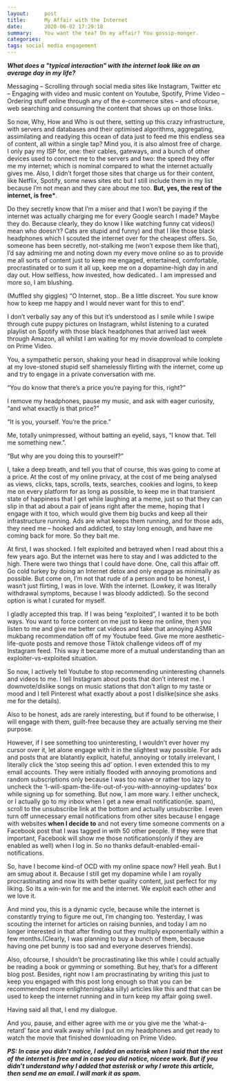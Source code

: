 ```yaml
---
layout:     post
title:      My Affair with the Internet
date:       2020-06-02 17:29:18
summary:    You want the tea? On my affair? You gossip-monger.
categories:  
tags: social media engagement 
---
```


***What does a "typical interaction" with the internet look like on an average day in my life?***

<p class="justify">Messaging – Scrolling through social media sites like Instagram, Twitter etc – Engaging with video and music content on Youtube, Spotify, Prime Video – Ordering stuff online through any of the e-commerce sites – and ofcourse, web searching and consuming the content that shows up on those links.</p>

So now, Why, How and Who is out there, setting up this crazy infrastructure, with servers and databases and their optimised algorithms, aggregating, assimilating and readying this ocean of data just to feed me this endless sea of content, all within a single tap? Mind you, it is also almost free of charge. I only pay my ISP for, one: their cables, gateways, and a bunch of other devices used to connect me to the servers and two: the speed they offer me my internet; which is nominal compared to what the internet actually gives me. Also, I didn’t forget those sites that charge us for their content, like Netflix, Spotify, some news sites etc but I still include them in my list because I’m not mean and they care about me too. **But, yes, the rest of the internet, is free\***.

Do they secretly know that I’m a miser and that I won’t be paying if the internet was actually charging me for every Google search I made? Maybe they do. Because clearly, they do know I like watching funny cat videos(I mean who doesn’t? Cats are stupid and funny) and that I like those black headphones which I scouted the internet over for the cheapest offers. So, someone has been secretly, not-stalking me (won’t expose them like that), I’d say admiring me and noting down my every move online so as to provide me all sorts of content just to keep me engaged, entertained, comfortable, procrastinated or to sum it all up, keep me on a dopamine-high day in and day out. How selfless, how invested, how dedicated.. I am impressed and more so, I am blushing.

(Muffled shy giggles) “O Internet, stop.. Be a little discreet. You sure know how to keep me happy and I would never want for this to end”. 

I don’t verbally say any of this but it’s understood as I smile while I swipe through cute puppy pictures on Instagram, whilst listening to a curated playlist on Spotify with those black headphones that arrived last week through Amazon, all whilst I am waiting for my movie download to complete on Prime Video.

You, a sympathetic person, shaking your head in disapproval while looking at my love-stoned stupid self shamelessly flirting with the internet, come up and try to engage in a private conversation with me.

“You do know that there’s a price you’re paying for this, right?”

I remove my headphones, pause my music, and ask with eager curiosity, “and what exactly is that price?”

“It is you, yourself. You’re the price.”

Me, totally unimpressed, without batting an eyelid, says, “I know that. Tell me something new.”.

“But why are you doing this to yourself?”

I, take a deep breath, and tell you that of course, this was going to come at a price. At the cost of my online privacy, at the cost of me being analysed as views, clicks, taps, scrolls, texts, searches, cookies and logins, to keep me on every platform for as long as possible, to keep me in that transient state of happiness that I get while laughing at a meme, just so that they can slip in that ad about a pair of jeans right after the meme, hoping that I engage with it too, which would give them big bucks and keep all their infrastructure running. Ads are what keeps them running, and for those ads, they need me – hooked and addicted, to stay long enough, and have me coming back for more. So they bait me.

At first, I was shocked. I felt exploited and betrayed when I read about this a few years ago. But the internet was here to stay and I was addicted to the high. There were two things that I could have done. One, call this affair off. Go cold turkey by doing an Internet detox and only engage as minimally as possible. But come on, I’m not that rude of a person and to be honest, I wasn’t just flirting, I was in love. With the internet. (Lowkey, it was literally withdrawal symptoms, because I was bloody addicted). So the second option is what I curated for myself.

I gladly accepted this trap. If I was being “exploited”, I wanted it to be both ways. You want to force content on me just to keep me online, then you listen to me and give me better cat videos and take that annoying ASMR mukbang recommendation off of my Youtube feed. Give me more aesthetic-life-quote posts and remove those Tiktok challenge videos off of my Instagram feed. This way it became more of a mutual understanding than an exploiter-vs-exploited situation.

So now, I actively tell Youtube to stop recommending uninteresting channels and videos to me. I tell Instagram about posts that don’t interest me. I downvote/dislike songs on music stations that don't align to my taste or mood and I tell Pinterest what exactly about a post I dislike(since she asks me for the details).

Also to be honest, ads are rarely interesting, but if found to be otherwise, I will engage with them, guilt-free because they are actually serving me their purpose.

However, if I see something too uninteresting, I wouldn’t ever hover my cursor over it, let alone engage with it in the slightest way possible. For ads and posts that are blatantly explicit, hateful, annoying or totally irrelevant, I literally click the ‘stop seeing this ad’ option. I even extended this to my email accounts. They were initially flooded with annoying promotions and random subscriptions only because I was too naive or rather too lazy to uncheck the ‘I-will-spam-the-life-out-of-you-with-annoying-updates’ box while signing up for something. But now, I am more wary. I either uncheck, or I actually go to my inbox when I get a new email notification(ie. spam), scroll to the unsubscribe link at the bottom and actually unsubscribe. I even turn off unnecessary email notifications from other sites because I engage with websites **when I decide to** and not every time someone comments on a Facebook post that I was tagged in with 50 other people. If they were that important, Facebook will show me those notifications(only if they are enabled as well) when I log in. So no thanks default-enabled-email-notifications.

So, have I become kind-of OCD with my online space now? Hell yeah. But I am smug about it. Because I still get my dopamine while I am royally procrastinating and now its with better quality content, just perfect for my liking. So its a win-win for me and the internet. We exploit each other and we love it.

And mind you, this is a dynamic cycle, because while the internet is constantly trying to figure me out, I’m changing too. Yesterday, I was scouting the internet for articles on raising bunnies, and today I am no longer interested in that after finding out they multiply exponentially within a few months.(Clearly, I was planning to buy a bunch of them, because having one pet bunny is too sad and everyone deserves friends).

Also, ofcourse, I shouldn’t be procrastinating like this while I could actually be reading a book or gymming or something. But hey, that’s for a different blog post. Besides, right now I am procrastinating by writing this just to keep you engaged with this post long enough so that you can be recommended more enlightening(aka silly) articles like this and that can be used to keep the internet running and in turn keep my affair going swell.

Having said all that, I end my dialogue.

And you, pause, and either agree with me or you give me the ‘what-a-retard’ face and walk away while I put on my headphones and get ready to watch the movie that finished downloading on Prime Video.

***PS: In case you didn’t notice, I added an asterisk when I said that the rest of the internet is free and in case you did notice, niceee work. But if you didn’t understand why I added that asterisk or why I wrote this article, then send me an email. I will mark it as spam.***